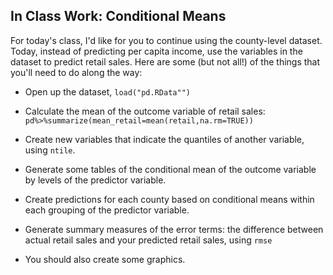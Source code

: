 In Class Work: Conditional Means
---------------------------------

For today's class, I'd like for you to continue using the county-level dataset. Today, instead of predicting per capita income, use the variables in the dataset to predict retail sales. Here are some (but not all!) of the things that you'll need to do along the way:

* Open up the dataset, `load("pd.RData"")`

* Calculate the mean of the outcome variable of retail sales: `pd%>%summarize(mean_retail=mean(retail,na.rm=TRUE))`

* Create new variables that indicate the quantiles of another variable, using `ntile`.

* Generate some tables of the conditional mean of the outcome variable by levels of the predictor variable. 

* Create predictions for each county based on conditional means within each grouping of the predictor variable. 

* Generate summary measures of the error terms: the difference between actual retail sales and your predicted retail sales, using `rmse` 

* You should also create some graphics. 
